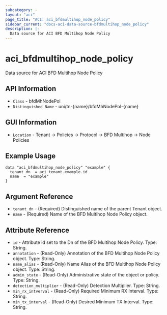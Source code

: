 ```yaml
---
subcategory: -
layout: "aci"
page_title: "ACI: aci_bfdmultihop_node_policy"
sidebar_current: "docs-aci-data-source-bfdmultihop_node_policy"
description: |-
  Data source for ACI BFD Multihop Node Policy
---
```


# aci_bfdmultihop_node_policy #

Data source for ACI BFD Multihop Node Policy


## API Information ##

* `Class` - bfdMhNodePol
* `Distinguished Name` - uni/tn-{name}/bfdMhNodePol-{name}

## GUI Information ##

* `Location` - Tenant -> Policies -> Protocol -> BFD Multihop -> Node Policies


## Example Usage ##

```hcl
data "aci_bfdmultihop_node_policy" "example" {
  tenant_dn  = aci_tenant.example.id
  name  = "example"
}
```

## Argument Reference ##

* `tenant_dn` - (Required) Distinguished name of the parent Tenant object.
* `name` - (Required) Name of the BFD Multihop Node Policy object.

## Attribute Reference ##
* `id` - Attribute id set to the Dn of the BFD Multihop Node Policy. Type: String.
* `annotation` - (Read-Only) Annotation of the BFD Multihop Node Policy object. Type: String.
* `name_alias` - (Read-Only) Name Alias of the BFD Multihop Node Policy object. Type: String.
* `admin_state` - (Read-Only) Administrative state of the object or policy. Type: String.
* `detection_multiplier` - (Read-Only) Detection Multiplier. Type: String.
* `min_rx_intverval` - (Read-Only) Required Minimum RX Interval. Type: String.
* `min_tx_interval` - (Read-Only) Desired Minimum TX Interval. Type: String.
